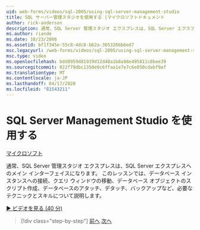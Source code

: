 ```yaml
---
uid: web-forms/videos/sql-2005/using-sql-server-management-studio
title: SQL サーバー管理スタジオを使用する |マイクロソフトドキュメント
author: rick-anderson
description: 通常、SQL Server 管理スタジオ エクスプレスは、SQL Server エクスプレスへのメイン インターフェイスになります。 このレッスンでは、基本的なテクニックとスキーを学べます。
ms.author: riande
ms.date: 10/23/2006
ms.assetid: bf1f345e-55c8-4dc8-b62a-365326bb6ed7
msc.legacyurl: /web-forms/videos/sql-2005/using-sql-server-management-studio
msc.type: video
ms.openlocfilehash: bdd0959d81919d12d40a1b8a98e495811c6bee39
ms.sourcegitcommit: 022f79dbc1350e0c6ffaa1e7e7c6e850cdabf9af
ms.translationtype: MT
ms.contentlocale: ja-JP
ms.lasthandoff: 04/17/2020
ms.locfileid: "81543211"
---
```

# <a name="using-sql-server-management-studio"></a>SQL Server Management Studio を使用する

[マイクロソフト](https://github.com/microsoft)

通常、SQL Server 管理スタジオ エクスプレスは、SQL Server エクスプレスへのメイン インターフェイスになります。 このレッスンでは、データベース インスタンスへの接続、クエリ ウィンドウの移動、データベース オブジェクトのスクリプト作成、データベースのアタッチ、デタッチ、バックアップなど、必要なテクニックとスキルについて説明します。

[&#9654; ビデオを見る (40 分)](https://channel9.msdn.com/Blogs/ASP-NET-Site-Videos/using-sql-server-management-studio)

> [!div class="step-by-step"]
> [前へ](connecting-your-web-application-to-sql-server-2005-express-edition.md)
> [次へ](getting-started-with-reporting-services.md)
